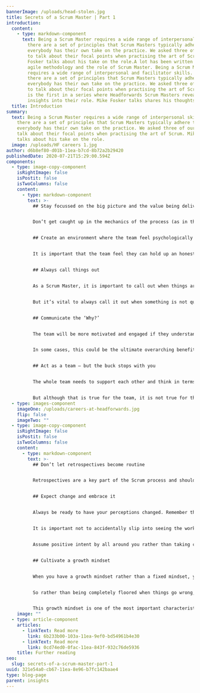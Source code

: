 ```yaml
---
bannerImage: /uploads/head-stolen.jpg
title: Secrets of a Scrum Master | Part 1
introduction:
  content:
    - type: markdown-component
      text: Being a Scrum Master requires a wide range of interpersonal skills. While
        there are a set of principles that Scrum Masters typically adhere to,
        everybody has their own take on the practice. We asked three of our own
        to talk about their focal points when practising the art of Scrum. Mike
        Fosker talks about his take on the role.A lot has been written about
        agile methodology and the role of Scrum Master. Being a Scrum Master
        requires a wide range of interpersonal and facilitator skills. While
        there are a set of principles that Scrum Masters typically adhere to,
        everybody has their own take on the practice. We asked three of our own
        to talk about their focal points when practising the art of Scrum. This
        is the first in a series where Headforwards Scrum Masters reveal
        insights into their role. Mike Fosker talks shares his thoughts.
  title: Introduction
summary:
  text: Being a Scrum Master requires a wide range of interpersonal skills. While
    there are a set of principles that Scrum Masters typically adhere to,
    everybody has their own take on the practice. We asked three of our own to
    talk about their focal points when practising the art of Scrum. Mike Fosker
    talks about his take on the role.
  image: /uploads/HF careers 1.jpg
author: d6b8ef80-d01b-11ea-b7cd-8b72a2b29420
publishedDate: 2020-07-21T15:29:00.594Z
components:
  - type: image-copy-component
    isRightImage: false
    isPostit: false
    isTwoColumns: false
    content:
      - type: markdown-component
        text: >-
          ## Stay focussed on the big picture and the value being delivered


          Don’t get caught up in the mechanics of the process (as in the Scrum Guide) and making sure that everything is done by the book. There is of course nothing wrong with the mechanics but it is too easy to get buried in them. The most important thing is to keep focused on the one overriding question –is this going to generate the value that the product owner originally had in mind? What the product owner wants is a solution to a problem. It is vital to keep thinking about that single question– will this solve the problem? Is it going to work?  Aim to get the feedback you need that confirms this will indeed deliver the value anticipated. The end value is all that really matters. Keep focussed on the big picture. 


          ## Create an environment where the team feel psychologically safe


          It is important that the team feel they can hold up an honest mirror to themselves, warts and all. If a mistake has been made, it should be acknowledged and learnt from. But this should be done in a way that no individual is blamed or made to feel it was their fault. It is important that the team constantly looks at itself and can discuss where things may have gone wrong or could have gone better – but in a way that does not make anyone feel anxious or offended. It is human nature to bristle in a situation like this – so it is important to work on creating an environment where people can feel safe from blame and can explore any team weaknesses without anyone taking it personally. Foster an atmosphere of trust. This is what allows the team to grow and improve. Creating an environment of this kind is surprisingly hard to do and is one of the big challenges of the job. 


          ## Always call things out


          As a Scrum Master, it is important to call out when things are not going as well as they should. I am quite conflict-averse by nature and it can sometimes feel easier to overlook things or go with the flow. 


          But it’s vital to always call it out when something is not quite right or when you find the team is drifting off course. It’s important to point out for instance: ‘Look, we said we were not going to do this – and here we are doing it again!’. There should be a constant sense of critical self-appraisal. 


          ## Communicate the ‘Why?’


          The team will be more motivated and engaged if they understand why they are being asked to carry out any part of their work.  


          In some cases, this could be the ultimate overarching benefit that a particular project could bring to a community or an organisation.  In other cases, the ‘Why?’ may be more specific. But there is absolutely always a ‘Why?’ and the Scrum Master should always make sure the team understands it. 


          ## Act as a team – but the buck stops with you


          The whole team needs to support each other and think in terms of what the team achieves, rather than what any individual achieves. The team is responsible for its successes and its failures. If anyone makes a mistake, that should be seen as a team mistake rather than the fault of any one person.  


          But although that is true for the team, it is not true for the Scrum Master. When things are going well, it is down to the success of the team. When things are going badly, it is down to the Scrum Master. A Scrum Master needs to be able to be both part of the team and outside of it.
  - type: images-component
    imageOne: /uploads/careers-at-headforwards.jpg
    flip: false
    imageTwo: ""
  - type: image-copy-component
    isRightImage: false
    isPostit: false
    isTwoColumns: false
    content:
      - type: markdown-component
        text: >-
          ## Don’t let retrospectives become routine


          Retrospectives are a key part of the Scrum process and should be carried out regularly, with a broad focus on what has been achieved over the period, what went well, what did not go well and so on. But because they are regular, they can become something that is done by rote. With imagination and sensitivity, retrospectives can become powerful learning experiences and opportunities to create stronger team bonds. So, rather than focus only on rational questions such as ‘how did we do?’, reach deeper to an emotional level. Ask questions like ‘What gave you hope? What made you happy? What gave you a feeling of gratitude?’ 


          ## Expect change and embrace it


          Always be ready to have your perceptions changed. Remember the maxim, ‘Have strong opinions, weakly held.’ Let things go. 


          It is important not to accidentally slip into seeing the work as a series of milestones and ticking things off. Instead you must stay constantly open to the possibility of change. Do not ever have a fixed outlook. Change will happen and priorities will alter. If, say, you have been working on a project and putting your heart and soul into it, then the client’s priorities change – it can feel like a kick in the teeth and be really demotivating. But if you learn to embrace change, you will never take it personally and will take it in your stride. 


          Assume positive intent by all around you rather than taking change personally. Expect change to happen, rather than ever letting yourself be surprised by it. 


          ## Cultivate a growth mindset


          When you have a growth mindset rather than a fixed mindset, you recognise that your abilities and those of your team are constantly growing, improving and expanding. You will also be aware that any problems or challenges you face represent important opportunities for you to learn and to develop new skills and abilities. This is a vital trait for a Scrum Master. 


          So rather than being completely floored when things go wrong, you will find these obstacles a source of inspiration and an opportunity for you to show what you are made of. Instead of dwelling on the problem or beating yourself up, the overwhelming emotional response will be: ‘Great! Time  for us to create some clever new solutions.’  


          This growth mindset is one of the most important characteristics that you can help to nurture in your team. Seeing your team develop this attitude, to the point where they become really ambitious about taking on highly complex and tough projects, is one of the most rewarding aspects of the Scrum Master’s role.
    image: ""
  - type: article-component
    articles:
      - linkText: Read more
        link: 6b233b00-103a-11ea-9ef0-bd54961b4e30
      - linkText: Read more
        link: 0cd74ed0-0fac-11ea-843f-932c76de5936
    title: Further reading
seo:
  slug: secrets-of-a-scrum-master-part-1
uuid: 321e54a0-cb67-11ea-8e96-b7fc142baae4
type: blog-page
parent: insights
---
```

